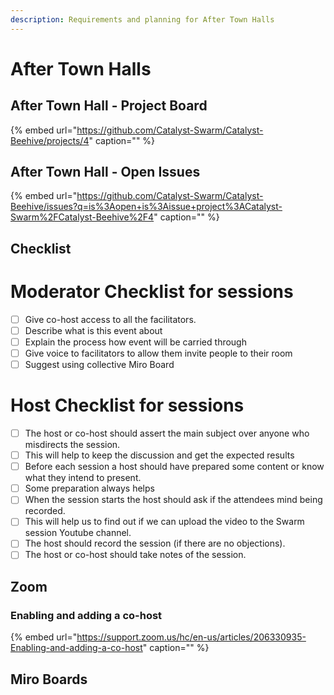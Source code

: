 ```yaml
---
description: Requirements and planning for After Town Halls
---
```


# After Town Halls

## After Town Hall - Project Board

{% embed url="https://github.com/Catalyst-Swarm/Catalyst-Beehive/projects/4" caption="" %}

## After Town Hall - Open Issues

{% embed url="https://github.com/Catalyst-Swarm/Catalyst-Beehive/issues?q=is%3Aopen+is%3Aissue+project%3ACatalyst-Swarm%2FCatalyst-Beehive%2F4" caption="" %}

## Checklist

# Moderator Checklist for sessions

* [ ] Give co-host access to all the facilitators.
* [ ] Describe what is this event about
* [ ] Explain the process how event will be carried through
* [ ] Give voice to facilitators to allow them invite people to their room
* [ ] Suggest using collective Miro Board

# Host Checklist for sessions

* [ ] The host or co-host should assert the main subject over anyone who misdirects the session.
* [ ] This will help to keep the discussion and get the expected results
* [ ] Before each session a host should have prepared some content or know what they intend to present.
* [ ] Some preparation always helps
* [ ] When the session starts the host should ask if the attendees mind being recorded.
* [ ] This will help us to find out if we can upload the video to the Swarm session Youtube channel.
* [ ] The host should record the session (if there are no objections).
* [ ] The host or co-host should take notes of the session.

## Zoom

### Enabling and adding a co-host

{% embed url="https://support.zoom.us/hc/en-us/articles/206330935-Enabling-and-adding-a-co-host" caption="" %}

## Miro Boards

